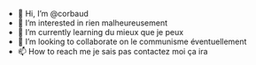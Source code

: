 - 👋 Hi, I’m @corbaud
- 👀 I’m interested in rien malheureusement
- 🌱 I’m currently learning du mieux que je peux
- 💞️ I’m looking to collaborate on le communisme éventuellement
- 📫 How to reach me je sais pas contactez moi ça ira

<!---
corbaud/corbaud is a ✨ special ✨ repository because its `README.md` (this file) appears on your GitHub profile.
You can click the Preview link to take a look at your changes.
--->
